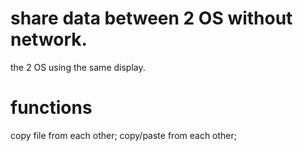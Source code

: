 # share data between 2 OS without network. 
  the 2 OS using the same display.
  
# functions
  copy file from each other;
  copy/paste from each other;

